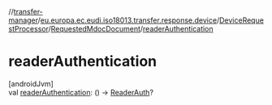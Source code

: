 //[transfer-manager](../../../../index.md)/[eu.europa.ec.eudi.iso18013.transfer.response.device](../../index.md)/[DeviceRequestProcessor](../index.md)/[RequestedMdocDocument](index.md)/[readerAuthentication](reader-authentication.md)

# readerAuthentication

[androidJvm]\
val [readerAuthentication](reader-authentication.md): () -&gt; [ReaderAuth](../../../eu.europa.ec.eudi.iso18013.transfer.response/-reader-auth/index.md)?
